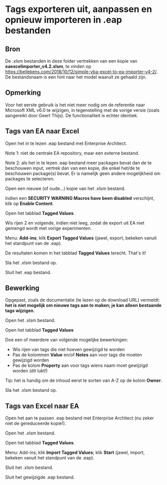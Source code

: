# Tags exporteren uit, aanpassen en opnieuw importeren in .eap bestanden

## Bron

De .xlsm bestanden in deze folder vertrekken van een kopie van **eaexcelimporter_v4.2.xlsm**, te vinden op https://bellekens.com/2018/10/12/simple-vba-excel-to-ea-importer-v4-2/.
De bestandsnaam is een hint naar het model waaruit ze gehaald zijn.

## Opmerking
Voor het eerste gebruik is het niet meer nodig om de referentie naar Microsoft XML v6.0 te wijzigen, in tegenstelling met de vorige versie (zoals aangereikt door Geert Thijs).
De functionaliteit is echter identiek.

## Tags van EA naar Excel
Open het in te lezen .eap bestand met Enterprise Architect.

Note 1: niet de centrale EA repository, maar een externe bestand.

Note 2: als het in te lezen .eap bestand meer packages bevat dan de te beschouwen input, vertrek dan van een kopie, die enkel het/de te beschouwen package(s) bevat. Er is namelijk geen andere mogelijkheid om packages te selecteren.

Open een nieuwe (of oude...) kopie van het .xlsm bestand.

Indien een **SECURITY WARNING Macros have been disabled** verschijnt, klik op **Enable Content**.

Open het tabblad **Tagged Values**.

Wis rijen 2 en volgende, indien niet leeg, zodat de export uit EA niet gemengd wordt met vorige experimenten.

Menu: **Add-ins**; klik **Export Tagged Values** (jawel, export, bekeken vanuit het standpunt van de .eap).

De resultaten komen in het tabblad **Tagged Values** terecht. That's it!

Sla het .xlsm bestand op.

Sluit het .eap bestand.

## Bewerking
Opgepast, zoals de documentatie (te lezen op de download URL) vermeldt:	**het is niet mogelijk om nieuwe tags aan te maken; je kan alleen bestaande tags wijzigen**.

Open het .xlsm bestand.

Open het tabblad **Tagged Values**

Doe een of meerdere van volgende mogelijke bewerkingen:
- Wis rijen van tags die niet hoeven gewijzigd te worden
- Pas de kolommen **Value** en/of **Notes** aan voor tags die moeten gewijzigd worden
- Pas de kolom **Property** aan voor tags wiens naam moet gewijzigd worden (dit lukt!)

Tip: het is handig om de inhoud eerst te sorten van A-Z op de kolom **Owner**.

Sla het .xlsm bestand op.

## Tags van Excel naar EA

Open het aan te passen .eap bestand met Enterprise Architect (nu zeker niet de gereduceerde kopie!).

Open het .xlsm bestand.

Open het tabblad **Tagged Values**.

Menu: Add-ins; klik **Import Tagged Values**; klik **Start** (jawel, import, bekeken vanuit het standpunt van de .eap).

Sluit het .xlsm bestand.

Sluit het gewijzigde .eap bestand.


